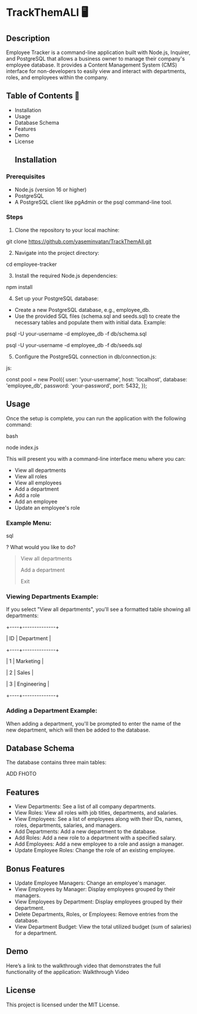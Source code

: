 # TrackThemALl 🖥️

## Description

Employee Tracker is a command-line application built with Node.js, Inquirer, and PostgreSQL that allows a business owner to manage their company's employee database. It provides a Content Management System (CMS) interface for non-developers to easily view and interact with departments, roles, and employees within the company.

## Table of Contents 📖

* Installation
* Usage
* Database Schema
* Features
* Demo
* License
  ## Installation

### Prerequisites
* Node.js (version 16 or higher)
* PostgreSQL
* A PostgreSQL client like pgAdmin or the psql command-line tool.
### Steps
1. Clone the repository to your local machine:

  git clone https://github.com/yaseminvatan/TrackThemAll.git

2. Navigate into the project directory:

  cd employee-tracker

3. Install the required Node.js dependencies:

npm install

4. Set up your PostgreSQL database:

* Create a new PostgreSQL database, e.g., employee_db.
* Use the provided SQL files (schema.sql and seeds.sql) to create the necessary tables and populate them with initial data.
Example:


psql -U your-username -d employee_db -f db/schema.sql

psql -U your-username -d employee_db -f db/seeds.sql

5. Configure the PostgreSQL connection in db/connection.js:

js:

const pool = new Pool({
  user: 'your-username',
  host: 'localhost',
  database: 'employee_db',
  password: 'your-password',
  port: 5432,
});

## Usage

Once the setup is complete, you can run the application with the following command:

bash

node index.js

This will present you with a command-line interface menu where you can:

* View all departments
* View all roles
* View all employees
* Add a department
* Add a role
* Add an employee
* Update an employee's role
  
### Example Menu:

sql

? What would you like to do?
> View all departments
> 
>  Add a department
> 
>  Exit

### Viewing Departments Example:
If you select "View all departments", you'll see a formatted table showing all departments:



+----+--------------+

| ID | Department   |

+----+--------------+

| 1  | Marketing    |

| 2  | Sales        |

| 3  | Engineering  |

+----+--------------+

### Adding a Department Example:

When adding a department, you'll be prompted to enter the name of the new department, which will then be added to the database.

## Database Schema


The database contains three main tables:

ADD FHOTO

## Features

* View Departments: See a list of all company departments.
* View Roles: View all roles with job titles, departments, and salaries.
* View Employees: See a list of employees along with their IDs, names, roles, departments, salaries, and managers.
* Add Departments: Add a new department to the database.
* Add Roles: Add a new role to a department with a specified salary.
* Add Employees: Add a new employee to a role and assign a manager.
* Update Employee Roles: Change the role of an existing employee.
## Bonus Features
* Update Employee Managers: Change an employee's manager.
* View Employees by Manager: Display employees grouped by their managers.
* View Employees by Department: Display employees grouped by their department.
* Delete Departments, Roles, or Employees: Remove entries from the database.
* View Department Budget: View the total utilized budget (sum of salaries) for a department.

## Demo

Here’s a link to the walkthrough video that demonstrates the full functionality of the application: Walkthrough Video

## License

This project is licensed under the MIT License.








